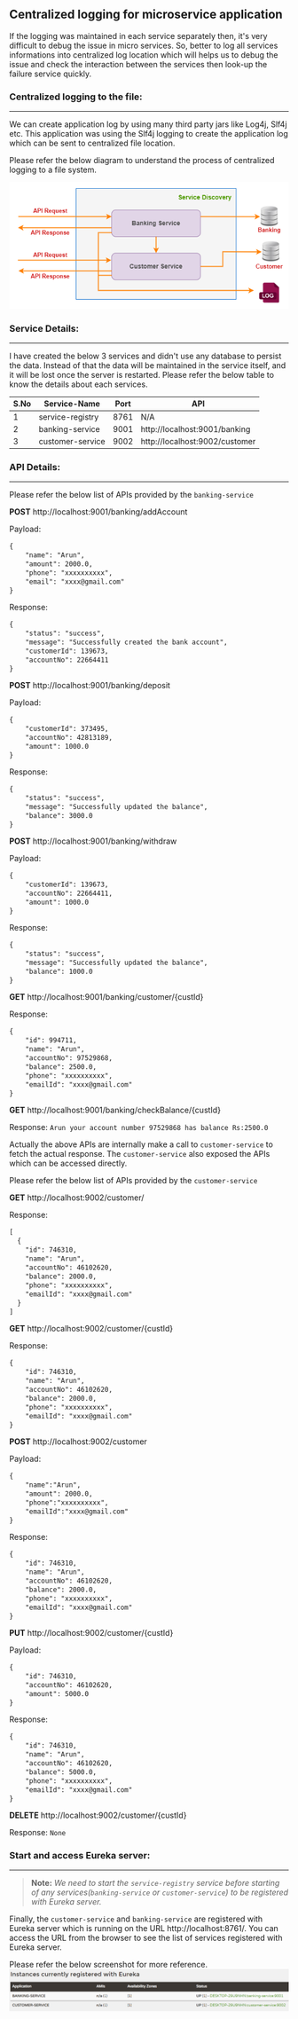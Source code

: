 ## Centralized logging for microservice application
If the logging was maintained in each service separately then, it's very difficult to debug the issue in micro services. So, better to log all services informations into centralized log location which will helps us to debug the issue and check the interaction between the services then look-up the failure service quickly. 

### Centralized logging to the file:
___
We can create application log by using many third party jars like Log4j, Slf4j etc. This application was using the Slf4j logging to create the application log which can be sent to centralized file location.

Please refer the below diagram to understand the process of centralized logging to a file system.

![centralized_logging_file.png](_img/centralized_logging_file.png)

### Service Details:
___
I have created the below 3 services and didn't use any database to persist the data. Instead of that the data will be maintained in the service itself, and it will be lost once the server is restarted. Please refer the below table to know the details about each services.

|S.No| Service-Name|Port| API|
-----|-------------|----|----|
1| service-registry |8761|N/A|
2| banking-service |9001|http://localhost:9001/banking|
3| customer-service |9002|http://localhost:9002/customer|

### API Details:
___
Please refer the below list of APIs provided by the `banking-service`

**POST** http://localhost:9001/banking/addAccount

Payload:
```
{
    "name": "Arun",
    "amount": 2000.0,
    "phone": "xxxxxxxxxx",
    "email": "xxxx@gmail.com"
}
```
Response: 
```
{
    "status": "success",
    "message": "Successfully created the bank account",
    "customerId": 139673,
    "accountNo": 22664411
}
```

**POST** http://localhost:9001/banking/deposit

Payload:
```
{
    "customerId": 373495,
    "accountNo": 42813189,
    "amount": 1000.0
}
```
Response: 
```
{
    "status": "success",
    "message": "Successfully updated the balance",
    "balance": 3000.0
}
```

**POST** http://localhost:9001/banking/withdraw

Payload:
```
{
    "customerId": 139673,
    "accountNo": 22664411,
    "amount": 1000.0
}
```
Response: 
```
{
    "status": "success",
    "message": "Successfully updated the balance",
    "balance": 1000.0
}
```

**GET** http://localhost:9001/banking/customer/{custId}

Response: 
```
{
    "id": 994711,
    "name": "Arun",
    "accountNo": 97529868,
    "balance": 2500.0,
    "phone": "xxxxxxxxxx",
    "emailId": "xxxx@gmail.com"
}
```

**GET** http://localhost:9001/banking/checkBalance/{custId}

Response: ```Arun your account number 97529868 has balance Rs:2500.0```

Actually the above APIs are internally make a call to `customer-service` to fetch the actual response. The `customer-service` also exposed the APIs which can be accessed directly.

Please refer the below list of APIs provided by the `customer-service`

**GET** http://localhost:9002/customer/

Response: 
```
[
  {
    "id": 746310,
    "name": "Arun",
    "accountNo": 46102620,
    "balance": 2000.0,
    "phone": "xxxxxxxxxx",
    "emailId": "xxxx@gmail.com"
  }
]
```

**GET** http://localhost:9002/customer/{custId}

Response: 
```
{
    "id": 746310,
    "name": "Arun",
    "accountNo": 46102620,
    "balance": 2000.0,
    "phone": "xxxxxxxxxx",
    "emailId": "xxxx@gmail.com"
}
```

**POST** http://localhost:9002/customer

Payload:
```
{
    "name":"Arun",
    "amount": 2000.0,
    "phone":"xxxxxxxxxx",
    "emailId":"xxxx@gmail.com"
}
```
Response: 
```
{
    "id": 746310,
    "name": "Arun",
    "accountNo": 46102620,
    "balance": 2000.0,
    "phone": "xxxxxxxxxx",
    "emailId": "xxxx@gmail.com"
}
```

**PUT** http://localhost:9002/customer/{custId}

Payload:
```
{
    "id": 746310,
    "accountNo": 46102620,
    "amount": 5000.0
}
```
Response: 
```
{
    "id": 746310,
    "name": "Arun",
    "accountNo": 46102620,
    "balance": 5000.0,
    "phone": "xxxxxxxxxx",
    "emailId": "xxxx@gmail.com"
}
```

**DELETE** http://localhost:9002/customer/{custId}

Response: ```None```

### Start and access Eureka server:
___
>**Note:** *We need to start the `service-registry` service before starting of any services(`banking-service` or `customer-service`) to be registered with Eureka server.*

Finally, the `customer-service` and `banking-service` are registered with Eureka server which is running on the URL http://localhost:8761/. You can access the URL from the browser to see the list of services registered with Eureka server.

Please refer the below screenshot for more reference.
![service_registration.png](_img/service_registration.png)